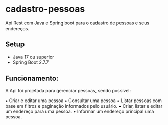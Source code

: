 # cadastro-pessoas
Api Rest com Java e Spring boot para o cadastro de pessoas e seus endereços.

## Setup
* Java 17 ou superior
* Spring Boot 2.7.7

## Funcionamento:
A Api foi projetada para gerenciar pessoas, sendo possível: 

•	Criar e editar uma pessoa
•	Consultar uma pessoa
•	Listar pessoas com base em filtros e paginação informados pelo usuário.
•	Criar, listar e editar um endereço para uma pessoa.
• Informar um endereço principal uma pessoa.  
